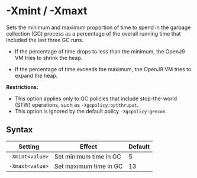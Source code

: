 <!--
* Copyright (c) 2017, 2018 IBM Corp. and others
*
* This program and the accompanying materials are made
* available under the terms of the Eclipse Public License 2.0
* which accompanies this distribution and is available at
* https://www.eclipse.org/legal/epl-2.0/ or the Apache
* License, Version 2.0 which accompanies this distribution and
* is available at https://www.apache.org/licenses/LICENSE-2.0.
*
* This Source Code may also be made available under the
* following Secondary Licenses when the conditions for such
* availability set forth in the Eclipse Public License, v. 2.0
* are satisfied: GNU General Public License, version 2 with
* the GNU Classpath Exception [1] and GNU General Public
* License, version 2 with the OpenJDK Assembly Exception [2].
*
* [1] https://www.gnu.org/software/classpath/license.html
* [2] http://openjdk.java.net/legal/assembly-exception.html
*
* SPDX-License-Identifier: EPL-2.0 OR Apache-2.0 OR GPL-2.0 WITH
* Classpath-exception-2.0 OR LicenseRef-GPL-2.0 WITH Assembly-exception
-->

# -Xmint / -Xmaxt


Sets the minimum and maximum proportion of time to spend in the garbage collection (GC) process as a percentage of the overall running time that included the last three GC runs.

- If the percentage of time drops to less than the minimum, the OpenJ9 VM tries to shrink the heap.

- If the percentage of time exceeds the maximum, the OpenJ9 VM tries to expand the heap.

<i class="fa fa-exclamation-triangle" aria-hidden="true"></i> **Restrictions:**

- This option applies only to GC policies that include stop-the-world (STW) operations, such as `-Xgcpolicy:optthruput`.  
- This option is ignored by the default policy `-Xgcpolicy:gencon`.

## Syntax

| Setting        | Effect                 | Default |
|----------------|------------------------|---------|
|`-Xmint<value>` | Set minimum time in GC | 5       |
|`-Xmaxt<value>` | Set maximum time in GC | 13      |


<!-- ==== END OF TOPIC ==== xmint.md ==== -->
<!-- ==== END OF TOPIC ==== xmaxt.md ==== -->
